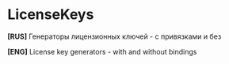 # LicenseKeys

**[RUS]**
Генераторы лицензионных ключей - с привязками и без


**[ENG]** 
License key generators - with and without bindings
